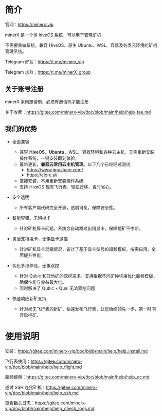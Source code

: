 # 简介

官网：https://minerx.vip

minerX 是一个类 hiveOS 系统，可以用于管理矿机

不需要重做系统，兼容 HiveOS、原生 Ubuntu、WSL、容器及各类云环境的矿机管理系统。

Telegram 好友：https://t.me/minerx_vip

Telegram 加群：https://t.me/minerX_group



## 关于账号注册

minerX 采用邀请制，必须有邀请码才能注册

关于收费：https://gitee.com/minerx-vip/doc/blob/main/help/help_fee.md



## 我们的优势

- 全面兼容
  - 兼容 **HiveOS**、**Ubuntu**、WSL、容器环境和各种云主机，无需重新安装操作系统，一键安装即刻体验。
  - 最新更新，**兼容云常用云主机管理**。以下几个已经经过测试
    - https://www.gpushare.com/
    - https://clore.ai/
  - 直接安装，不用重新安装操作系统
  - 支持 HiveOS 现有飞行表，轻松迁移，省时省心。
- 安全透明

  - 所有客户端代码完全开源，透明可见，保障安全性。
- 智能容错，无惧掉卡

  - 针对矿机掉卡问题，系统会自动跳过出错显卡，保障挖矿不中断。
- 灵活支持混卡，无惧显卡混插

  - 针对矿机显卡混插情况，设计了基于显卡型号的超频模板，按需应用，全面提升性能。
- 优化多挖体验，无惧双挖
  - 针对 Qubic 和其他矿的双挖需求，支持根据不同矿种切换优化超频模板，确保性能与收益最大化。
  - 同时解决了 Qubic + Quai 无法双挖问题
- 快速响应新矿支持
  - 针对尚无飞行表的新矿，快速发布飞行表，让您始终领先一步，第一时间开启挖矿。



# 使用说明

安装：https://gitee.com/minerx-vip/doc/blob/main/help/help_install.md

飞行表使用：https://gitee.com/minerx-vip/doc/blob/main/help/help_flight.md

超频使用：https://gitee.com/minerx-vip/doc/blob/main/help/help_oc.md

通过 SSH 连接矿机：https://gitee.com/minerx-vip/doc/blob/main/help/help_ssh.md

查看锄头日志：https://gitee.com/minerx-vip/doc/blob/main/help/help_check_logs.md

